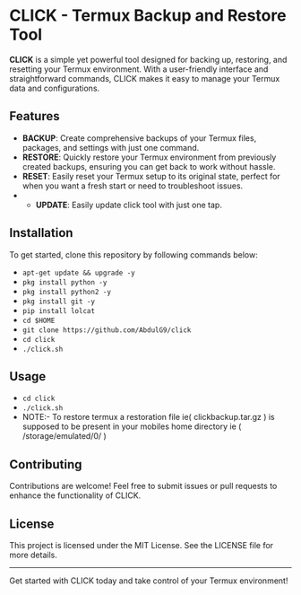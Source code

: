 # CLICK - Termux Backup and Restore Tool

**CLICK** is a simple yet powerful tool designed for backing up, restoring, and resetting your Termux environment. With a user-friendly interface and straightforward commands, CLICK makes it easy to manage your Termux data and configurations. 

## Features

- **BACKUP**: Create comprehensive backups of your Termux files, packages, and settings with just one command.
- **RESTORE**: Quickly restore your Termux environment from previously created backups, ensuring you can get back to work without hassle.
- **RESET**: Easily reset your Termux setup to its original state, perfect for when you want a fresh start or need to troubleshoot issues.
- - **UPDATE**: Easily update click tool with just one tap.

## Installation

To get started, clone this repository by following commands below:
* `apt-get update && upgrade -y`
* `pkg install python -y`
* `pkg install python2 -y`
* `pkg install git -y`
* `pip install lolcat`
* `cd $HOME`
* `git clone https://github.com/AbdulG9/click`
* `cd click`
* `./click.sh`

## Usage

* `cd click`
* `./click.sh`
* NOTE:- To restore termux a restoration file ie( clickbackup.tar.gz ) is supposed to be present in your mobiles home directory ie ( /storage/emulated/0/ )

## Contributing

Contributions are welcome! Feel free to submit issues or pull requests to enhance the functionality of CLICK.

## License

This project is licensed under the MIT License. See the LICENSE file for more details.

---

Get started with CLICK today and take control of your Termux environment!
